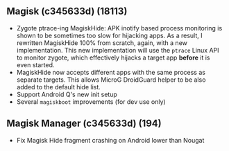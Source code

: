 ## Magisk (c345633d) (18113)
- Zygote ptrace-ing MagiskHide: APK inotify based process monitoring
is shown to be sometimes too slow for hijacking apps. As a result, I
rewritten MagiskHide 100% from scratch, again, with a new implementation.
This new implementation will use the `ptrace` Linux API to monitor zygote,
which effectively hijacks a target app **before** it is even started.
- MagiskHide now accepts different apps with the same process as separate
targets. This allows MicroG DroidGuard helper to be also added to the
default hide list.
- Support Android Q's new init setup
- Several `magiskboot` improvements (for dev use only)

## Magisk Manager (c345633d) (194)
- Fix Magisk Hide fragment crashing on Android lower than Nougat
